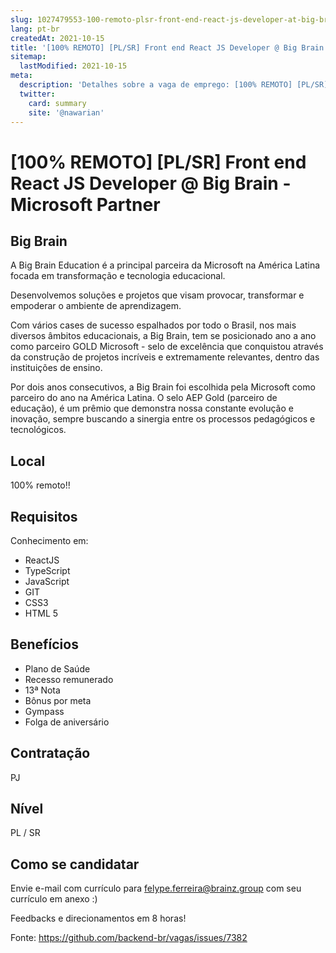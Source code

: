 ```yaml
---
slug: 1027479553-100-remoto-plsr-front-end-react-js-developer-at-big-brain-microsoft-partner
lang: pt-br
createdAt: 2021-10-15
title: '[100% REMOTO] [PL/SR] Front end React JS Developer @ Big Brain - Microsoft Partner - Vaga de Emprego'
sitemap:
  lastModified: 2021-10-15
meta:
  description: 'Detalhes sobre a vaga de emprego: [100% REMOTO] [PL/SR] Front end React JS Developer @ Big Brain - Microsoft Partner'
  twitter:
    card: summary
    site: '@nawarian'
---
```


# [100% REMOTO] [PL/SR] Front end React JS Developer @ Big Brain - Microsoft Partner

## Big Brain
A Big Brain Education é a principal parceira da Microsoft na América Latina focada em transformação e tecnologia educacional.

Desenvolvemos soluções e projetos que visam provocar, transformar e empoderar o ambiente de aprendizagem. 

Com vários cases de sucesso espalhados por todo o Brasil, nos mais diversos âmbitos educacionais, a Big Brain, tem se posicionado ano a ano como parceiro GOLD Microsoft - selo de excelência que conquistou através da construção de projetos incríveis e extremamente relevantes, dentro das instituições de ensino.

Por dois anos consecutivos, a Big Brain foi escolhida pela Microsoft como parceiro do ano na América Latina. O selo AEP Gold (parceiro de educação),
é um prêmio que demonstra nossa constante evolução e inovação, sempre buscando a sinergia entre os processos pedagógicos e tecnológicos.

## Local
100% remoto!!

## Requisitos
Conhecimento em:
- ReactJS
- TypeScript
- JavaScript
- GIT
- CSS3
- HTML 5


## Benefícios
- Plano de Saúde
- Recesso remunerado
- 13ª Nota
- Bônus por meta
- Gympass
- Folga de aniversário

## Contratação
PJ

## Nível
PL / SR

## Como se candidatar
Envie e-mail com currículo para felype.ferreira@brainz.group com seu currículo em anexo :)

Feedbacks e direcionamentos em 8 horas!

Fonte: https://github.com/backend-br/vagas/issues/7382